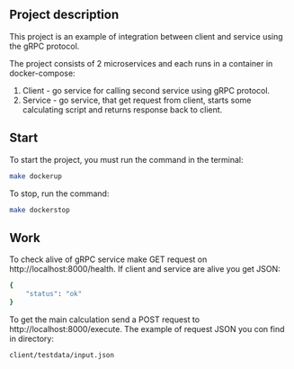 ## Project description

This project is an example of integration between client and service using the gRPC protocol.

The project consists of 2 microservices and each runs in a container in docker-compose:

1. Client - go service for calling second service using gRPC protocol.
2. Service - go service, that get request from client, starts some calculating script and returns response back to
   client.

## Start

To start the project, you must run the command in the terminal:

```bash
make dockerup
```

To stop, run the command:

```bash
make dockerstop
```

## Work

To check alive of gRPC service make GET request on http://localhost:8000/health.
If client and service are alive you get JSON:

```bash
{
    "status": "ok"
}
```

To get the main calculation send a POST request to http://localhost:8000/execute.
The example of request JSON you con find in directory:

```bash
client/testdata/input.json
```
